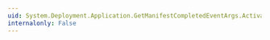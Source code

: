 ```yaml
---
uid: System.Deployment.Application.GetManifestCompletedEventArgs.ActivationContext
internalonly: False
---
```

